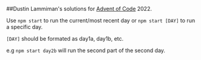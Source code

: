##Dustin Lammiman's solutions for [Advent of Code](https://adventofcode.com/) 2022.

Use `npm start` to run the current/most recent day or `npm start [DAY]` to run a specific day.

`[DAY]` should be formated as day1a, day1b, etc.

e.g `npm start day2b` will run the second part of the second day.
